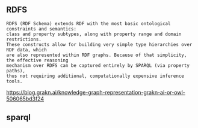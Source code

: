 
## RDFS

```
RDFS (RDF Schema) extends RDF with the most basic ontological constraints and semantics: 
class and property subtypes, along with property range and domain restrictions. 
These constructs allow for building very simple type hierarchies over RDF data, which 
are also represented within RDF graphs. Because of that simplicity, the effective reasoning 
mechanism over RDFS can be captured entirely by SPARQL (via property paths), 
thus not requiring additional, computationally expensive inference tools.
```

https://blog.grakn.ai/knowledge-graph-representation-grakn-ai-or-owl-506065bd3f24


## sparql 
